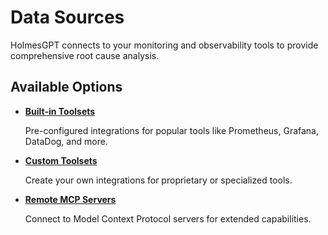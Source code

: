 # Data Sources

HolmesGPT connects to your monitoring and observability tools to provide comprehensive root cause analysis.

## Available Options

<div class="grid cards" markdown>

-   **[Built-in Toolsets](builtin-toolsets/index.md)**

    Pre-configured integrations for popular tools like Prometheus, Grafana, DataDog, and more.

-   **[Custom Toolsets](custom-toolsets.md)**

    Create your own integrations for proprietary or specialized tools.

-   **[Remote MCP Servers](remote-mcp-servers.md)**

    Connect to Model Context Protocol servers for extended capabilities.

</div>
